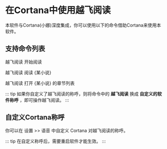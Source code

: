 # 在Cortana中使用越飞阅读

本软件与Cortana(小娜)深度集成，你可以使用以下的命令借助Cortana来使用本软件。

## 支持命令列表

越飞阅读  开始阅读

越飞阅读  阅读 {某小说}

越飞阅读  打开 {某小说} 的章节列表

::: tip
如果你自定义了越飞阅读的称呼，则将命令中的 **越飞阅读** 换成 **自定义的软件称呼** ，即可操作越飞阅读。
:::

## 自定义Cortana称呼

你可以在 设置 >> 语音 中自定义 Cortana 对越飞阅读的称呼。

::: tip
在自定义称呼后，需要重启软件才能生效。
:::